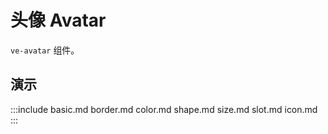 # 头像 Avatar

`ve-avatar` 组件。

## 演示

:::include
basic.md border.md
color.md shape.md
size.md slot.md
icon.md
:::